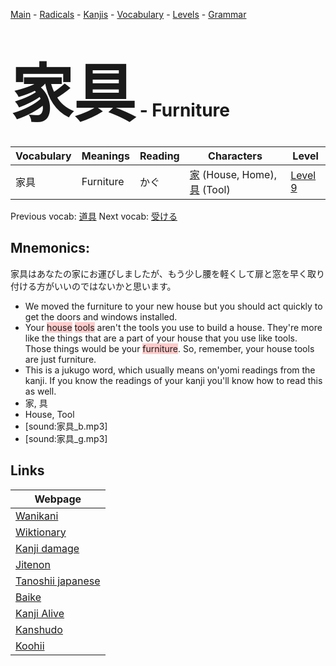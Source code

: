<style> bigfont {font-size: 100px}</style>
[Main](../README.md) -
[Radicals](../radicals.md) -
[Kanjis](../kanjis.md) -
[Vocabulary](../vocabulary.md) -
[Levels](../levels.md) -
[Grammar](../grammar.md)
# <bigfont> 家具</bigfont> - Furniture 

| Vocabulary | Meanings | Reading | Characters | Level |
| --- | --- | --- | --- | --- |
| 家具 | Furniture | かぐ |  [家](../kanjis/家.md) (House, Home), [具](../kanjis/具.md) (Tool) | [Level 9](../levels/wk_level9.md) |

Previous vocab: [道具](道具.md) Next vocab: [受ける](受ける.md) 

## Mnemonics:
家具はあなたの家にお運びしましたが、もう少し腰を軽くして扉と窓を早く取り付ける方がいいのではないかと思います。
* We moved the furniture to your new house but you should act quickly to get the doors and windows installed.
* Your <span style="background-color:#ffcccb"> house</span> <span style="background-color:#ffcccb"> tools</span> aren't the tools you use to build a house. They're more like the things that are a part of your house that you use like tools. Those things would be your <span style="background-color:#ffcccb"> furniture</span>. So, remember, your house tools are just furniture.
* This is a jukugo word, which usually means on'yomi readings from the kanji. If you know the readings of your kanji you'll know how to read this as well.
* 家, 具
* House, Tool
* [sound:家具_b.mp3]
* [sound:家具_g.mp3]


## Links 

| Webpage |
| --- |
| [Wanikani          ](https://www.wanikani.com/kanji/家具) |
| [Wiktionary        ](https://en.wiktionary.org/wiki/家具) |
| [Kanji damage      ](http://www.kanjidamage.com/kanji/search?utf8=✓&q=家具) |
| [Jitenon           ](https://jitenon.com/kanji/家具) |
| [Tanoshii japanese ](https://www.tanoshiijapanese.com/dictionary/kanji.cfm?k=家具) |
| [Baike             ](https://baike.baidu.com/item/家具) |
| [Kanji Alive       ](https://app.kanjialive.com/家具) |
| [Kanshudo          ](https://www.kanshudo.com/searchmn?q=家具) |
| [Koohii            ](https://kanji.koohii.com/study/kanji/家具) |
